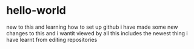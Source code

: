 # hello-world
new to this and learning how to set up github 
i have made some new changes to this and i wantit viewed by all
this includes the newest thing i have learnt from editing repositories
